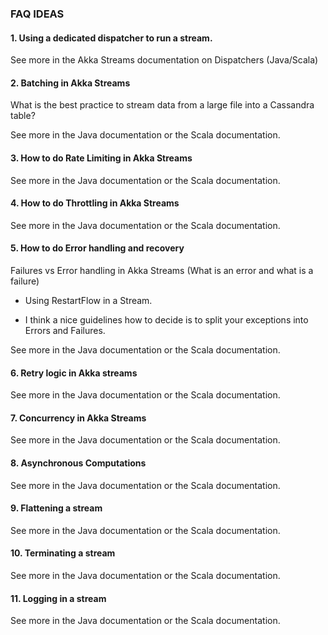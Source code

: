 ### FAQ  IDEAS

#### 1. Using a dedicated dispatcher to run a stream.

See more in the Akka Streams documentation on Dispatchers (Java/Scala) 

#### 2. Batching  in Akka Streams

What is the best practice to stream data from a large file into a Cassandra table?

See more in the Java documentation or the Scala documentation.

#### 3. How to do Rate Limiting in Akka Streams

See more in the Java documentation or the Scala documentation.

#### 4. How to do Throttling in Akka Streams 

See more in the Java documentation or the Scala documentation.

#### 5. How to do Error handling and recovery

Failures vs Error handling in Akka Streams (What is an error and what is a failure)

- Using RestartFlow in a Stream.

- I think a nice guidelines how to decide is to split your exceptions into Errors and Failures. 


See more in the Java documentation or the Scala documentation.

#### 6. Retry logic in Akka streams

See more in the Java documentation or the Scala documentation.

#### 7. Concurrency in Akka Streams

See more in the Java documentation or the Scala documentation.

#### 8. Asynchronous Computations

See more in the Java documentation or the Scala documentation.

#### 9. Flattening a stream

See more in the Java documentation or the Scala documentation.

#### 10. Terminating a stream

See more in the Java documentation or the Scala documentation.

#### 11. Logging in a stream

See more in the Java documentation or the Scala documentation.